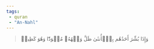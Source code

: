 ```yaml
---
tags: 
 - quran 
 - "An-Nahl"
---
```


> وَإِذَا بُشِّرَ أَحَدُهُم بِٱلۡأُنثَىٰ ظَلَّ وَجۡهُهُۥ مُسۡوَدّٗا وَهُوَ كَظِيمٞ
